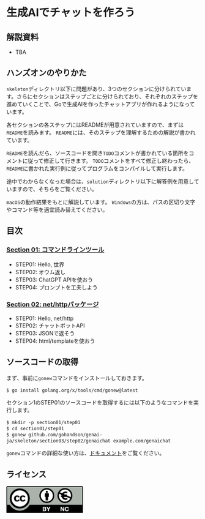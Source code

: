 # 生成AIでチャットを作ろう

## 解説資料

* TBA

## ハンズオンのやりかた

`skeleton`ディレクトリ以下に問題があり、3つのセクションに分けられています。さらにセクションはステップごとに分けられており、それぞれのステップを進めていくことで、Goで生成AIを作ったチャットアプリが作れるようになっています。

各セクションの各ステップにはREADMEが用意されていますので、まずは`README`を読みます。
`README`には、そのステップを理解するための解説が書かれています。

`README`を読んだら、ソースコードを開き`TODO`コメントが書かれている箇所をコメントに従って修正して行きます。
`TODO`コメントをすべて修正し終わったら、`README`に書かれた実行例に従ってプログラムをコンパイルして実行します。

途中でわからなくなった場合は、`solution`ディレクトリ以下に解答例を用意していますので、そちらをご覧ください。

`macOS`の動作結果をもとに解説しています。
`Windows`の方は、パスの区切り文字やコマンド等を適宜読み替えてください。

## 目次

### [Section 01: コマンドラインツール](./skeleton/section01)

* STEP01: Hello, 世界
* STEP02: オウム返し
* STEP03: ChatGPT APIを使おう
* STEP04: プロンプトを工夫しよう

### [Section 02: net/httpパッケージ](./skeleton/section02)

* STEP01: Hello, net/http
* STEP02: チャットボットAPI
* STEP03: JSONで返そう
* STEP04: html/templateを使おう

## ソースコードの取得

まず、事前に`gonew`コマンドをインストールしておきます。

```bash
$ go install golang.org/x/tools/cmd/gonew@latest
```

セクション1のSTEP01のソースコードを取得するには以下のようなコマンドを実行します。

```
$ mkdir -p section01/step01
$ cd section01/step01
$ gonew github.com/gohandson/genai-ja/skeleton/section03/step02/genaichat example.com/genaichat
```

`gonew`コマンドの詳細な使い方は、[ドキュメント](https://pkg.go.dev/golang.org/x/tools/cmd/gonew)をご覧ください。

## ライセンス

<a href="https://creativecommons.org/licenses/by-nc/4.0/legalcode.ja">
	<img width="200" src="by-nc.eu.png">
</a>
